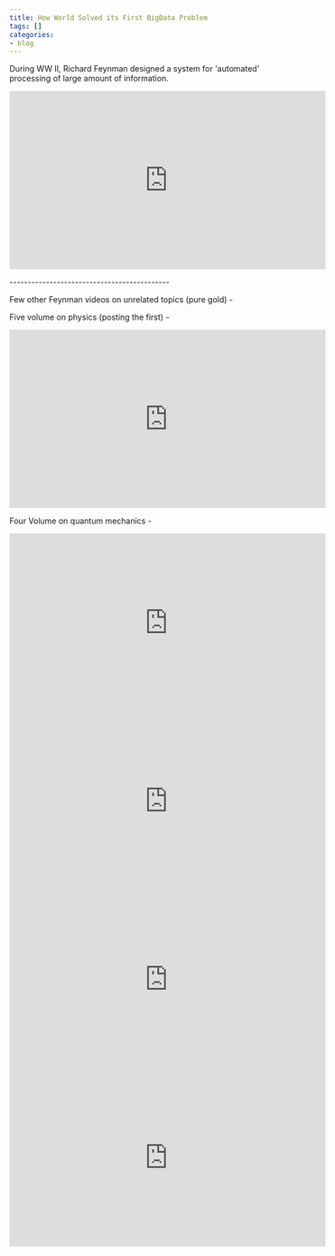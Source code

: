 ```yaml
---
title: How World Solved its First BigData Problem
tags: []
categories:
- blog
---
```

During WW II, Richard Feynman designed a system for 'automated' processing of
large amount of information.
<!--more-->

<iframe width="560" height="315" src="http://www.youtube.com/embed/EKWGGDXe5MA" frameborder="0"> </iframe>


\--------------------------------------------

Few other Feynman videos on unrelated topics (pure gold) -

Five volume on physics (posting the first) -

<iframe width="560" height="315" src="http://www.youtube.com/embed/j3mhkYbznBk" frameborder="0"> </iframe>


Four Volume on quantum mechanics -

<iframe width="560" height="315" src="http://www.youtube.com/embed/xY2gaRNyT4Q" frameborder="0"> </iframe>
<iframe width="560" height="315" src="http://www.youtube.com/embed/xdZMXWmlp9g" frameborder="0"> </iframe>
<iframe width="560" height="315" src="http://www.youtube.com/embed/mRKI-oiYHv0" frameborder="0"> </iframe>
<iframe width="560" height="315" src="http://www.youtube.com/embed/dH0X3u6I6uE" frameborder="0"> </iframe>

